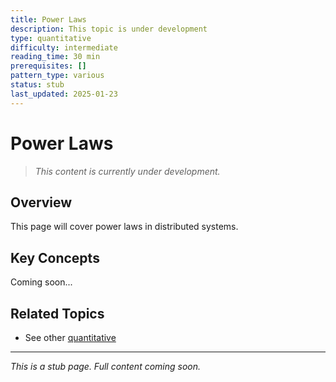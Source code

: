 ```yaml
---
title: Power Laws
description: This topic is under development
type: quantitative
difficulty: intermediate
reading_time: 30 min
prerequisites: []
pattern_type: various
status: stub
last_updated: 2025-01-23
---
```



# Power Laws

> *This content is currently under development.*

## Overview

This page will cover power laws in distributed systems.

## Key Concepts

Coming soon...

## Related Topics

- See other [quantitative](/index/)

---

*This is a stub page. Full content coming soon.*
